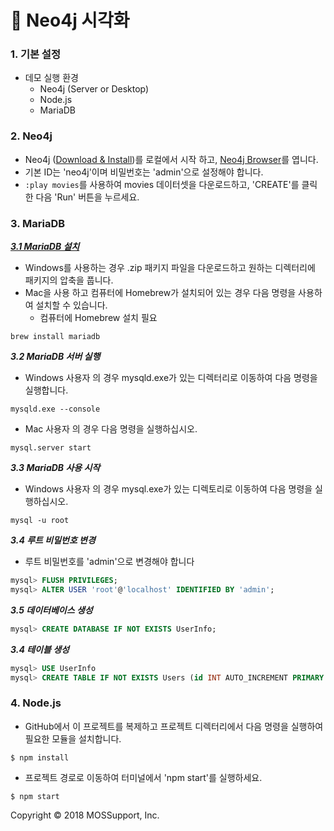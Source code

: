 # 🎇 Neo4j 시각화

### 1. 기본 설정
* 데모 실행 환경
    * Neo4j (Server or Desktop)
    * Node.js
    * MariaDB

### 2. Neo4j
* Neo4j ([Download & Install](http://neo4j.com/download))를 로컬에서 시작 하고, [Neo4j Browser](http://localhost:7474)를 엽니다.
* 기본 ID는 'neo4j'이며 비밀번호는 'admin'으로 설정해야 합니다.
* `:play movies`를 사용하여 movies 데이터셋을 다운로드하고, 'CREATE'를 클릭한 다음 'Run' 버튼을 누르세요.

### 3. MariaDB

[***3.1 MariaDB 설치***](https://downloads.mariadb.org/mariadb/10.3.8/)

* Windows를 사용하는 경우 .zip 패키지 파일을 다운로드하고 원하는 디렉터리에 패키지의 압축을 풉니다.
* Mac을 사용 하고 컴퓨터에 Homebrew가 설치되어 있는 경우 다음 명령을 사용하여 설치할 수 있습니다.
  * 컴퓨터에 Homebrew 설치 필요

```
brew install mariadb
```

***3.2 MariaDB 서버 실행***

* Windows 사용자 의 경우 mysqld.exe가 있는 디렉터리로 이동하여 다음 명령을 실행합니다.

```
mysqld.exe --console
```

* Mac 사용자 의 경우 다음 명령을 실행하십시오.

```
mysql.server start
```

***3.3 MariaDB 사용 시작***

* Windows 사용자 의 경우 mysql.exe가 있는 디렉토리로 이동하여 다음 명령을 실행하십시오.

```
mysql -u root
```

***3.4 루트 비밀번호 변경***
* 루트 비밀번호를 'admin'으로 변경해야 합니다

```sql
mysql> FLUSH PRIVILEGES;
mysql> ALTER USER 'root'@'localhost' IDENTIFIED BY 'admin';
```

***3.5 데이터베이스 생성***
```sql
mysql> CREATE DATABASE IF NOT EXISTS UserInfo;
```
  
***3.4 테이블 생성***
```sql
mysql> USE UserInfo
mysql> CREATE TABLE IF NOT EXISTS Users (id INT AUTO_INCREMENT PRIMARY KEY, profileid VARCHAR(30), token VARCHAR(200), email VARCHAR(30), password VARCHAR(100));
```

### 4. Node.js
* GitHub에서 이 프로젝트를 복제하고 프로젝트 디렉터리에서 다음 명령을 실행하여 필요한 모듈을 설치합니다.
```
$ npm install
```
* 프로젝트 경로로 이동하여 터미널에서 'npm start'를 실행하세요.

```
$ npm start
```


Copyright © 2018 MOSSupport, Inc.
